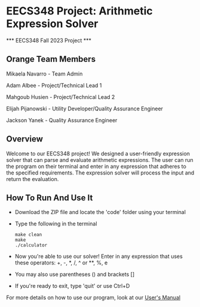 # EECS348 Project: Arithmetic Expression Solver
*** EECS348 Fall 2023 Project ***

##  Orange Team Members 
<p>Mikaela Navarro - Team Admin</p>
<p>Adam Albee - Project/Technical Lead 1</p>
<p>Mahgoub Husien - Project/Technical Lead 2</p>
<p>Elijah Pijanowski - Utility Developer/Quality Assurance Engineer</p>
<p>Jackson Yanek - Quality Assurance Engineer</p>

## Overview
<p>Welcome to our EECS348 project! We designed a user-friendly expression solver that can parse and evaluate arithmetic expressions. The user can run the program on their terminal and enter in any expression that adheres to the specified requirements. The expression solver will process the input and return the evaluation.</p>

## How To Run And Use It
- Download the ZIP file and locate the 'code' folder using your terminal
- Type the following in the terminal
  
  ```
  make clean
  make
  ./calculator
  ```
- Now you're able to use our solver! Enter in any expression that uses these operators: +, -, *, /, ^ or **, %, e
- You may also use parentheses () and brackets []
- If you're ready to exit, type 'quit' or use Ctrl+D

For more details on how to use our program, look at our [User's Manual](https://github.com/maelikax/348Project/blob/main/UPEDU%20Documents/UsersManual.pdf](https://github.com/maelikax/348Project/blob/main/UPEDU%20Documents/UsersManual.pdf))
